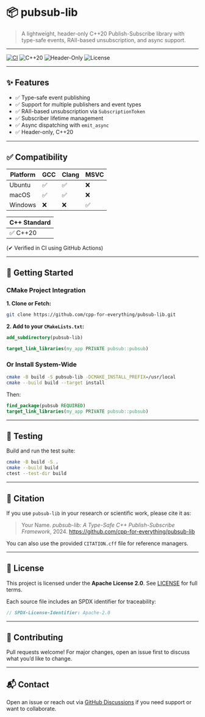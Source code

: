 # 📦 pubsub-lib

> A lightweight, header-only C++20 Publish-Subscribe library with type-safe events, RAII-based unsubscription, and async support.

---

[![CI](https://github.com/cpp-for-everything/pubsub-lib/actions/workflows/ci.yml/badge.svg)](https://github.com/cpp-for-everything/pubsub-lib/actions/workflows/ci.yml)
![C++20](https://img.shields.io/badge/C%2B%2B-20-blue)
![Header-Only](https://img.shields.io/badge/library-header--only-green)
![License](https://img.shields.io/github/license/cpp-for-everything/pubsub-lib)

---

## ✨ Features

- ✅ Type-safe event publishing
- ✅ Support for multiple publishers and event types
- ✅ RAII-based unsubscription via `SubscriptionToken`
- ✅ Subscriber lifetime management
- ✅ Async dispatching with `emit_async`
- ✅ Header-only, C++20

---

## ✅ Compatibility

| Platform | GCC | Clang | MSVC |
|----------|-----|--------|------|
| Ubuntu   | ✅   | ✅      | ❌    |
| macOS    | ✅   | ✅      | ❌    |
| Windows  | ❌   | ❌      | ✅    |

| C++ Standard |
|---------------|
| ✅ C++20 |

(✔ Verified in CI using GitHub Actions)

---

## 🚀 Getting Started

### CMake Project Integration

**1. Clone or Fetch:**
```bash
git clone https://github.com/cpp-for-everything/pubsub-lib.git
```

**2. Add to your `CMakeLists.txt`:**
```cmake
add_subdirectory(pubsub-lib)

target_link_libraries(my_app PRIVATE pubsub::pubsub)
```

### Or Install System-Wide
```bash
cmake -B build -S pubsub-lib -DCMAKE_INSTALL_PREFIX=/usr/local
cmake --build build --target install
```

Then:
```cmake
find_package(pubsub REQUIRED)
target_link_libraries(my_app PRIVATE pubsub::pubsub)
```

---

## 🧪 Testing

Build and run the test suite:
```bash
cmake -B build -S .
cmake --build build
ctest --test-dir build
```

---

## 📖 Citation

If you use `pubsub-lib` in your research or scientific work, please cite it as:

> Your Name. *pubsub-lib: A Type-Safe C++ Publish-Subscribe Framework*, 2024. https://github.com/cpp-for-everything/pubsub-lib

You can also use the provided `CITATION.cff` file for reference managers.

---

## 📄 License

This project is licensed under the **Apache License 2.0**.
See [LICENSE](./LICENSE) for full terms.

Each source file includes an SPDX identifier for traceability:
```cpp
// SPDX-License-Identifier: Apache-2.0
```

---

## 🤝 Contributing

Pull requests welcome! For major changes, open an issue first to discuss what you’d like to change.

---

## 📬 Contact

Open an issue or reach out via [GitHub Discussions](https://github.com/cpp-for-everything/pubsub-lib/discussions) if you need support or want to collaborate.